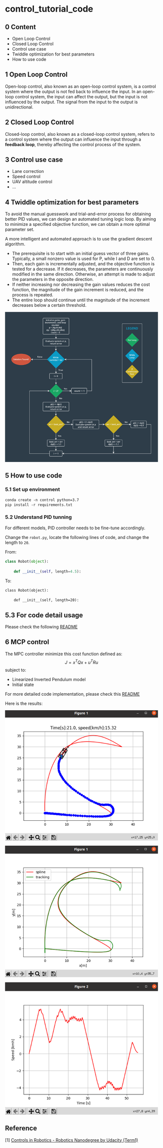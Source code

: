 # control_tutorial_code

## 0 Content

- Open Loop Control
- Closed Loop Control
- Control use case
- Twiddle optimization for best parameters
- How to use code

## 1 Open Loop Control

Open-loop control, also known as an open-loop control system, is a control system where the output is not fed back to influence the input. In an open-loop control system, the input can affect the output, but the input is not influenced by the output. The signal from the input to the output is unidirectional.

## 2 Closed Loop Control

Closed-loop control, also known as a closed-loop control system, refers to a control system where the output can influence the input through a **feedback loop**, thereby affecting the control process of the system.

## 3 Control use case

- Lane correction
- Speed control
- UAV altitude control
- ...

## 4 Twiddle optimization for best parameters

To avoid the manual guesswork and trial-and-error process for obtaining better PID values, we can design an automated tuning logic loop. By aiming to minimize a specified objective function, we can obtain a more optimal parameter set.

A more intelligent and automated approach is to use the gradient descent algorithm. 

- The prerequisite is to start with an initial guess vector of three gains. Typically, a small nonzero value is used for P, while I and D are set to 0. 
- Then, each gain is incrementally adjusted, and the objective function is tested for a decrease. If it decreases, the parameters are continuously modified in the same direction. Otherwise, an attempt is made to adjust the parameters in the opposite direction. 
- If neither increasing nor decreasing the gain values reduces the cost function, the magnitude of the gain increment is reduced, and the process is repeated. 
- The entire loop should continue until the magnitude of the increment decreases below a certain threshold.

![](figs/twiddle.png)

## 5 How to use code

### 5.1 Set up environment

```
conda create -n control python=3.7
pip install -r requirements.txt 
```

### 5.2 Understand PID tunning

For different models, PID controller needs to be fine-tune accordingly. 

Change the `robot.py`, locate the following lines of code, and change the length to `20`.

From:

```python
class Robot(object):

    def __init__(self, length=4.5):
```

To:

```
class Robot(object):

    def __init__(self, length=20):
```

## 5.3 For code detail usage

Please check the following [README]()

## 6 MCP control

The MPC controller minimize this cost function defined as:
$$
J = x^TQx + u^TRu
$$
subject to:

- Linearized Inverted Pendulum model
- Initial state

For more detailed code implementation, please check this [README](https://github.com/zhz03/control_tutorial_code/blob/main/control_code/MPC_scripts/README.md)

Here is the results:

![](./control_code/MPC_scripts/figs/path2.png)

![](./control_code/MPC_scripts/figs/results1.png)

![](./control_code/MPC_scripts/figs/results2.png)

## Reference

[1] [Controls in Robotics - Robotics Nanodegree by Udacity (Term1)](https://jmlb.github.io/robotics/2018/04/22/controls_in_robotics/)
